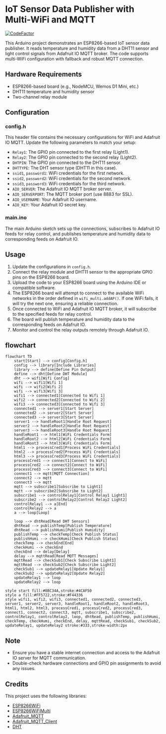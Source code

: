 # IoT Sensor Data Publisher with Multi-WiFi and MQTT

[![CodeFactor](https://www.codefactor.io/repository/github/1999azzar/esp8266-mqtt-based-home-automation-and-sensor-monitoring/badge)](https://www.codefactor.io/repository/github/1999azzar/esp8266-mqtt-based-home-automation-and-sensor-monitoring)

This Arduino project demonstrates an ESP8266-based IoT sensor data publisher. It reads temperature and humidity data from a DHT11 sensor and light control signals from Adafruit IO MQTT broker. The code supports multi-WiFi configuration with fallback and robust MQTT connection.

## Hardware Requirements

- ESP8266-based board (e.g., NodeMCU, Wemos D1 Mini, etc.)
- DHT11 temperature and humidity sensor
- Two-channel relay module

## Configuration

### config.h

This header file contains the necessary configurations for WiFi and Adafruit IO MQTT. Update the following parameters to match your setup:

- `Relay1`: The GPIO pin connected to the first relay (Light1).
- `Relay2`: The GPIO pin connected to the second relay (Light2).
- `DHTPIN`: The GPIO pin connected to the DHT11 sensor.
- `DHTTYPE`: The DHT sensor type (DHT11 in this case).
- `ssid1`, `password1`: WiFi credentials for the first network.
- `ssid2`, `password2`: WiFi credentials for the second network.
- `ssid3`, `password3`: WiFi credentials for the third network.
- `AIO_SERVER`: The Adafruit IO MQTT broker server.
- `AIO_SERVERPORT`: The MQTT broker port (use 8883 for SSL).
- `AIO_USERNAME`: Your Adafruit IO username.
- `AIO_KEY`: Your Adafruit IO secret key.

### main.ino

The main Arduino sketch sets up the connections, subscribes to Adafruit IO feeds for relay control, and publishes temperature and humidity data to corresponding feeds on Adafruit IO.

## Usage

1. Update the configurations in `config.h`.
2. Connect the relay module and DHT11 sensor to the appropriate GPIO pins on the ESP8266 board.
3. Upload the code to your ESP8266 board using the Arduino IDE or compatible software.
4. The ESP8266 board will attempt to connect to the available WiFi networks in the order defined in `wifi_multi.addAP()`. If one WiFi fails, it will try the next one, ensuring a reliable connection.
5. Once connected to WiFi and Adafruit IO MQTT broker, it will subscribe to the specified feeds for relay control.
6. The board will publish temperature and humidity data to the corresponding feeds on Adafruit IO.
7. Monitor and control the relay outputs remotely through Adafruit IO.

## flowchart

```mermaid
flowchart TD
    start[Start] --> config[Config.h]
    config --> library[Include Libraries]
    library --> define[Define Pin Output]
    define --> dht[Define DHT Module]
    dht --> wifi[Wifi Config]
    wifi --> wifi1[Wifi 1]
    wifi --> wifi2[Wifi 2]
    wifi --> wifi3[Wifi 3]
    wifi1 --> connected1[Connected to Wifi 1]
    wifi2 --> connected2[Connected to Wifi 2]
    wifi3 --> connected3[Connected to Wifi 3]
    connected1 --> server1[Start Server]
    connected2 --> server2[Start Server]
    connected3 --> server3[Start Server]
    server1 --> handleRoot1[Handle Root Request]
    server2 --> handleRoot2[Handle Root Request]
    server3 --> handleRoot3[Handle Root Request]
    handleRoot1 --> html1[WiFi Credentials Form]
    handleRoot2 --> html2[WiFi Credentials Form]
    handleRoot3 --> html3[WiFi Credentials Form]
    html1 --> processCred1[Process WiFi Credentials]
    html2 --> processCred2[Process WiFi Credentials]
    html3 --> processCred3[Process WiFi Credentials]
    processCred1 --> connect1[Connect to WiFi]
    processCred2 --> connect2[Connect to WiFi]
    processCred3 --> connect3[Connect to WiFi]
    connect1 --> mqtt[MQTT Connection]
    connect2 --> mqtt
    connect3 --> mqtt
    mqtt --> subscribe1[Subscribe to Light1]
    mqtt --> subscribe2[Subscribe to Light2]
    subscribe1 --> controlRelay1[Control Relay1 Light1]
    subscribe2 --> controlRelay2[Control Relay2 Light2]
    controlRelay1 --> a[End]
    controlRelay2 --> a
    a --> loop[Loop]

    loop --> dhtRead[Read DHT Sensors]
    dhtRead --> publishTemp[Publish Temperature]
    dhtRead --> publishHumi[Publish Humidity]
    publishTemp --> checkTemp[Check Publish Status]
    publishHumi --> checkHumi[Check Publish Status]
    checkTemp --> checkEnd[End]
    checkHumi --> checkEnd
    checkEnd --> delay[Delay]
    delay --> mqttRead[Read MQTT Messages]
    mqttRead --> checkSub1[Check Subscribe Light1]
    mqttRead --> checkSub2[Check Subscribe Light2]
    checkSub1 --> updateRelay1[Update Relay1]
    checkSub2 --> updateRelay2[Update Relay2]
    updateRelay1 --> loop
    updateRelay2 --> loop

style start fill:#8BC34A,stroke:#4CAF50
style a fill:#FF5722,stroke:#F44336
style wifi1, wifi2, wifi3, connected1, connected2, connected3, server1, server2, server3, handleRoot1, handleRoot2, handleRoot3, html1, html2, html3, processCred1, processCred2, processCred3, connect1, connect2, connect3, mqtt, subscribe1, subscribe2, controlRelay1, controlRelay2, loop, dhtRead, publishTemp, publishHumi, checkTemp, checkHumi, checkEnd, delay, mqttRead, checkSub1, checkSub2, updateRelay1, updateRelay2 stroke:#333,stroke-width:2px
```

## Note

- Ensure you have a stable internet connection and access to the Adafruit IO server for MQTT communication.
- Double-check hardware connections and GPIO pin assignments to avoid any issues.

## Credits

This project uses the following libraries:

- [ESP8266WiFi](https://arduino-esp8266.readthedocs.io/en/latest/esp8266wifi/readme.html)
- [ESP8266WiFiMulti](https://github.com/esp8266/Arduino/tree/master/libraries/ESP8266WiFi/src)
- [Adafruit_MQTT](https://github.com/adafruit/Adafruit_MQTT_Library)
- [Adafruit_MQTT_Client](https://github.com/adafruit/Adafruit_MQTT_Library)
- [DHT](https://github.com/adafruit/DHT-sensor-library)
